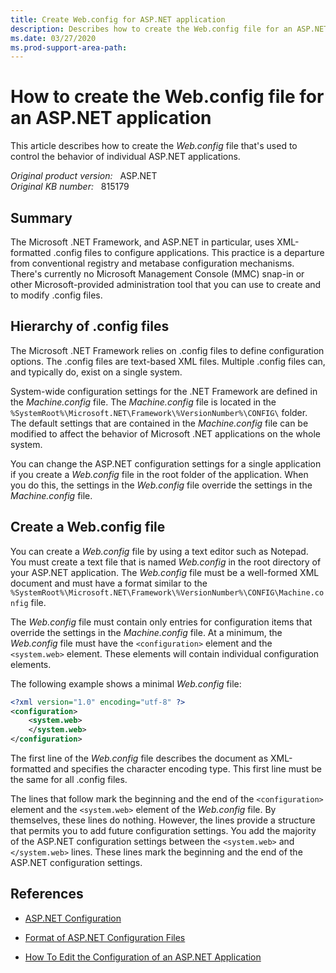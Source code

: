 ```yaml
---
title: Create Web.config for ASP.NET application
description: Describes how to create the Web.config file for an ASP.NET application.
ms.date: 03/27/2020
ms.prod-support-area-path:
---
```

# How to create the Web.config file for an ASP.NET application

This article describes how to create the *Web.config* file that's used to control the behavior of individual ASP.NET applications.

_Original product version:_ &nbsp; ASP.NET  
_Original KB number:_ &nbsp; 815179

## Summary

The Microsoft .NET Framework, and ASP.NET in particular, uses XML-formatted .config files to configure applications. This practice is a departure from conventional registry and metabase configuration mechanisms. There's currently no Microsoft Management Console (MMC) snap-in or other Microsoft-provided administration tool that you can use to create and to modify .config files.

## Hierarchy of .config files

The Microsoft .NET Framework relies on .config files to define configuration options. The .config files are text-based XML files. Multiple .config files can, and typically do, exist on a single system.

System-wide configuration settings for the .NET Framework are defined in the *Machine.config* file. The *Machine.config* file is located in the `%SystemRoot%\Microsoft.NET\Framework\%VersionNumber%\CONFIG\` folder. The default settings that are contained in the *Machine.config* file can be modified to affect the behavior of Microsoft .NET applications on the whole system.

You can change the ASP.NET configuration settings for a single application if you create a *Web.config* file in the root folder of the application. When you do this, the settings in the *Web.config* file override the settings in the *Machine.config* file.

## Create a Web.config file

You can create a *Web.config* file by using a text editor such as Notepad. You must create a text file that is named *Web.config* in the root directory of your ASP.NET application. The *Web.config* file must be a well-formed XML document and must have a format similar to the `%SystemRoot%\Microsoft.NET\Framework\%VersionNumber%\CONFIG\Machine.config` file.

The *Web.config* file must contain only entries for configuration items that override the settings in the *Machine.config* file. At a minimum, the *Web.config* file must have the `<configuration>` element and the `<system.web>` element. These elements will contain individual configuration elements.

The following example shows a minimal *Web.config* file:

```xml
<?xml version="1.0" encoding="utf-8" ?>
<configuration>
    <system.web>
    </system.web>
</configuration>
```

The first line of the *Web.config* file describes the document as XML-formatted and specifies the character encoding type. This first line must be the same for all .config files.

The lines that follow mark the beginning and the end of the `<configuration>` element and the `<system.web>` element of the *Web.config* file. By themselves, these lines do nothing. However, the lines provide a structure that permits you to add future configuration settings. You add the majority of the ASP.NET configuration settings between the `<system.web>` and `</system.web>` lines. These lines mark the beginning and the end of the ASP.NET configuration settings.

## References

- [ASP.NET Configuration](/previous-versions/dotnet/netframework-1.1/aa719558(v=vs.71))

- [Format of ASP.NET Configuration Files](/previous-versions/dotnet/netframework-1.1/ackhksh7(v=vs.71))

- [How To Edit the Configuration of an ASP.NET Application](https://support.microsoft.com/help/815178)

